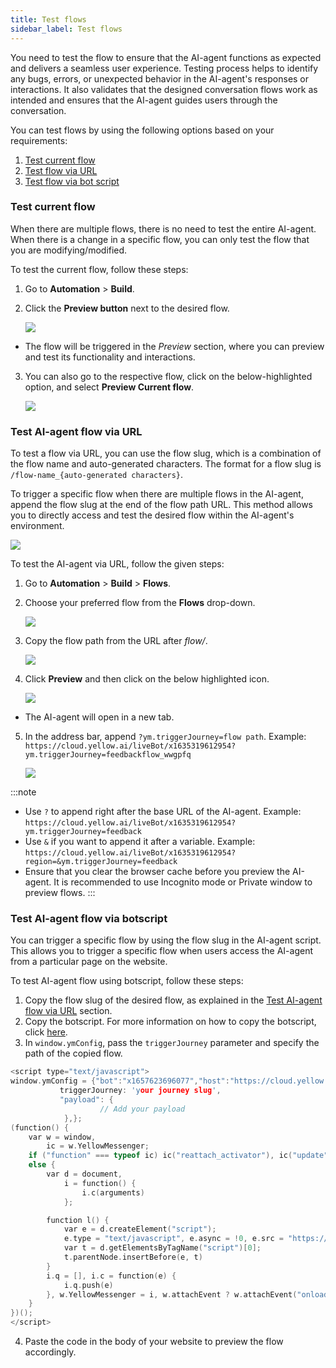 ```yaml
---
title: Test flows
sidebar_label: Test flows
---
```


You need to test the flow to ensure that the AI-agent functions as expected and delivers a seamless user experience. Testing process helps to identify any bugs, errors, or unexpected behavior in the AI-agent's responses or interactions. It also validates that the designed conversation flows work as intended and ensures that the AI-agent guides users through the conversation.

You can test flows by using the following options based on your requirements:

1. [Test current flow](#test-current-flow)
2. [Test flow via URL](#test-bot-flow-via-url)
3. [Test flow via bot script](#test-bot-flow-via-botscript)

### Test current flow

When there are multiple flows, there is no need to test the entire AI-agent. When there is a change in a specific flow, you can only test the flow that you are modifying/modified.

To test the current flow, follow these steps:

1. Go to **Automation** > **Build**.
2. Click the **Preview button** next to the desired flow.

    ![](https://imgur.com/lviJZ4f.png)
    
* The flow will be triggered in the *Preview* section, where you can preview and test its functionality and interactions.
 
3. You can also go to the respective flow, click on the below-highlighted option, and select **Preview Current flow**.

    ![](https://imgur.com/3uM4VCX.png)

### Test AI-agent flow via URL

To test a flow via URL, you can use the flow slug, which is a combination of the flow name and auto-generated characters. The format for a flow slug is `/flow-name_{auto-generated characters}`. 

To trigger a specific flow when there are multiple flows in the AI-agent, append the flow slug at the end of the flow path URL. This method allows you to directly access and test the desired flow within the AI-agent's environment.

   ![](https://imgur.com/Lw5B60L.png)

To test the AI-agent via URL, follow the given steps:

1. Go to **Automation** > **Build** > **Flows**.
2. Choose your preferred flow from the **Flows** drop-down.

    ![](https://imgur.com/AvQOPaK.png)
    
3. Copy the flow path from the URL after *flow/*.

    ![](https://imgur.com/Lw5B60L.png)

4. Click **Preview** and then click on the below highlighted icon.

   ![](https://imgur.com/hFy8IzI.png)
   
* The AI-agent will open in a new tab.   

5. In the address bar, append `?ym.triggerJourney=flow path`. 
Example: `https://cloud.yellow.ai/liveBot/x1635319612954?ym.triggerJourney=feedbackflow_wwgpfq`

   ![](https://imgur.com/d2P76Ad.png)

:::note
* Use `?` to append right after the base URL of the AI-agent. Example: `https://cloud.yellow.ai/liveBot/x1635319612954?ym.triggerJourney=feedback`
* Use `&` if you want to append it after a variable. Example: `https://cloud.yellow.ai/liveBot/x1635319612954?region=&ym.triggerJourney=feedback`
* Ensure that you clear the browser cache before you preview the AI-agent. It is recommended to use Incognito mode or Private window to preview flows.
:::

### Test AI-agent flow via botscript

You can trigger a specific flow by using the flow slug in the AI-agent script. This allows you to trigger a specific flow when users access the AI-agent from a particular page on the website.

To test AI-agent flow using botscript, follow these steps:

1. Copy the flow slug of the desired flow, as explained in the [Test AI-agent flow via URL](#test-bot-flow-via-url) section.
2. Copy the botscript. For more information on how to copy the botscript, click [here](https://docs.yellow.ai/docs/platform_concepts/channelConfiguration/web-widget#deploy-chat-widget). 
3. In `window.ymConfig`, pass the `triggerJourney` parameter and specify the path of the copied flow.

```c
<script type="text/javascript">
window.ymConfig = {"bot":"x1657623696077","host":"https://cloud.yellow.ai",
           triggerJourney: 'your journey slug',
           "payload": {
                    // Add your payload
            },};
(function() {
    var w = window,
        ic = w.YellowMessenger;
    if ("function" === typeof ic) ic("reattach_activator"), ic("update", ymConfig);
    else {
        var d = document,
            i = function() {
                i.c(arguments)
            };

        function l() {
            var e = d.createElement("script");
            e.type = "text/javascript", e.async = !0, e.src = "https://cdn.yellowmessenger.com/plugin/widget-v2/latest/dist/main.min.js";
            var t = d.getElementsByTagName("script")[0];
            t.parentNode.insertBefore(e, t)
        }
        i.q = [], i.c = function(e) {
            i.q.push(e)
        }, w.YellowMessenger = i, w.attachEvent ? w.attachEvent("onload", l) : w.addEventListener("load", l, !1)
    }
})(); 
</script>
```

4. Paste the code in the body of your website to preview the flow accordingly.